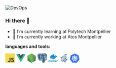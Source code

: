 ![DevOps](/assets/devops.gif)

### Hi there 👋

- 🌱 I’m currently learning at Polytech Montpellier
- 🔭 I’m currently working at Atos Montpellier

**languages and tools:**

<code><img height="30" src="/assets/javascript.png"></code>
<code><img height="30" src="/assets/vue.png"></code>
<code><img height="30" src="/assets/nodejs.png"></code>
<code><img height="30" src="/assets/postgresql.png"></code>
<code><img height="30" src="/assets/docker.png"></code>
<code><img height="30" src="/assets/docker-compose.png"></code>
<code><img height="30" src="/assets/kubernetes.png"></code>
